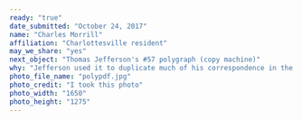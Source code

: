```yaml
---
ready: "true"
date_submitted: "October 24, 2017"
name: "Charles Morrill"
affiliation: "Charlottesville resident"
may_we_share: "yes"
next_object: "Thomas Jefferson's #57 polygraph (copy machine)"
why: "Jefferson used it to duplicate much of his correspondence in the founding of the University of Virginia, indeed had it not existed, chances are we wouldn't know half of what we do. What would it be like if so many of Jefferson's retirement letters simply weren't there? Not to mention that your #57 polygraph initially belonged to one of our first great artists, Charles Willson Peale.... From 1875 the polygraph was on display at the University's library, quite likely just escaping the rotunda fire of 1895. I've found a photo of the machine just a few years after the disaster. I think they barely got it out. The polygraph also spent years in Rouss Hall after being restored there by the much beloved A. J. Weed, physics department machinist, lecturer, and photographer before making it's way to Monticello in the late 1940s. I would quietly argue Jefferson's polygraph is the most important thing that the University owns that isn't at UVA. So for the 101st object, please consider sending people off-grounds to Monticello to see something that in one sense belongs not just to the university but to all of us. #57 is a survivor: creating, documenting and surviving the great years and the tragedies of the University's every single day from slavery to fire to freedom. I rest my case."
photo_file_name: "polypdf.jpg"
photo_credit: "I took this photo"
photo_width: "1650"
photo_height: "1275"
---
```

